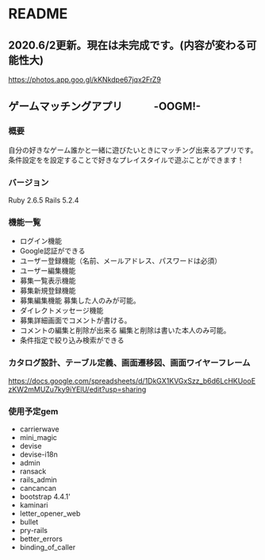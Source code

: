 # README
## 2020.6/2更新。現在は未完成です。(内容が変わる可能性大)
https://photos.app.goo.gl/kKNkdpe67jqx2FrZ9
## ゲームマッチングアプリ　　　-OOGM!-
### 概要
自分の好きなゲーム誰かと一緒に遊びたいときにマッチング出来るアプリです。条件設定をを設定することで好きなプレイスタイルで遊ぶことができます！
### バージョン
Ruby 2.6.5 Rails 5.2.4
### 機能一覧
* ログイン機能
* Google認証ができる
* ユーザー登録機能（名前、メールアドレス、パスワードは必須）
* ユーザー編集機能
* 募集一覧表示機能
* 募集新規登録機能
* 募集編集機能 募集した人のみが可能。
* ダイレクトメッセージ機能
* 募集詳細画面でコメントが書ける。
* コメントの編集と削除が出来る 編集と削除は書いた本人のみ可能。
* 条件指定で絞り込み検索ができる

### カタログ設計、テーブル定義、画面遷移図、画面ワイヤーフレーム
https://docs.google.com/spreadsheets/d/1DkGX1KVGxSzz_b6d6LcHKUooEzKW2mMUZu7ky9iYElU/edit?usp=sharing
### 使用予定gem
* carrierwave
* mini_magic
* devise
* devise-i18n
* admin
* ransack
* rails_admin
* cancancan
* bootstrap 4.4.1'
* kaminari
* letter_opener_web
* bullet
* pry-rails
* better_errors
* binding_of_caller
